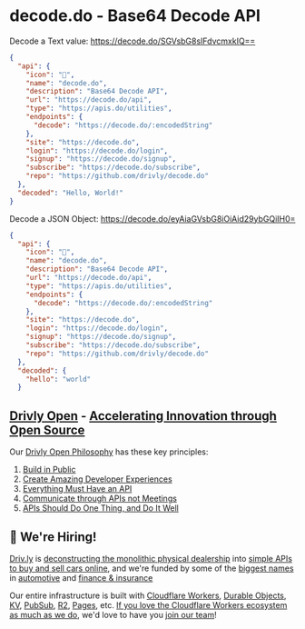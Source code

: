 # decode.do - Base64 Decode API

Decode a Text value: <https://decode.do/SGVsbG8sIFdvcmxkIQ==>

```json
{
  "api": {
    "icon": "🔐",
    "name": "decode.do",
    "description": "Base64 Decode API",
    "url": "https://decode.do/api",
    "type": "https://apis.do/utilities",
    "endpoints": {
      "decode": "https://decode.do/:encodedString"
    },
    "site": "https://decode.do",
    "login": "https://decode.do/login",
    "signup": "https://decode.do/signup",
    "subscribe": "https://decode.do/subscribe",
    "repo": "https://github.com/drivly/decode.do"
  },
  "decoded": "Hello, World!"
}
```

Decode a JSON Object: <https://decode.do/eyAiaGVsbG8iOiAid29ybGQiIH0=>

```json
{
  "api": {
    "icon": "🔐",
    "name": "decode.do",
    "description": "Base64 Decode API",
    "url": "https://decode.do/api",
    "type": "https://apis.do/utilities",
    "endpoints": {
      "decode": "https://decode.do/:encodedString"
    },
    "site": "https://decode.do",
    "login": "https://decode.do/login",
    "signup": "https://decode.do/signup",
    "subscribe": "https://decode.do/subscribe",
    "repo": "https://github.com/drivly/decode.do"
  },
  "decoded": {
    "hello": "world"
  }
```

## [Drivly Open](https://driv.ly/open) - [Accelerating Innovation through Open Source](https://blog.driv.ly/accelerating-innovation-through-open-source)

Our [Drivly Open Philosophy](https://philosophy.do) has these key principles:

1. [Build in Public](https://driv.ly/open/build-in-public)
2. [Create Amazing Developer Experiences](https://driv.ly/open/amazing-developer-experiences)
3. [Everything Must Have an API](https://driv.ly/open/everything-must-have-an-api)
4. [Communicate through APIs not Meetings](https://driv.ly/open/communicate-through-apis-not-meetings)
5. [APIs Should Do One Thing, and Do It Well](https://driv.ly/open/apis-do-one-thing)


##  🚀 We're Hiring!

[Driv.ly](https://driv.ly) is [deconstructing the monolithic physical dealership](https://blog.driv.ly/deconstructing-the-monolithic-physical-dealership) into [simple APIs to buy and sell cars online](https://driv.ly), and we're funded by some of the [biggest names](https://twitter.com/TurnerNovak) in [automotive](https://fontinalis.com/team/#bill-ford) and [finance & insurance](https://www.detroit.vc)

Our entire infrastructure is built with [Cloudflare Workers](https://workers.do), [Durable Objects](https://durable.objects.do), [KV](https://kv.cf), [PubSub](https://pubsub.do), [R2](https://r2.do.cf), [Pages](https://pages.do), etc.  [If you love the Cloudflare Workers ecosystem as much as we do](https://driv.ly/loves/workers), we'd love to have you [join our team](https://careers.do/apply)!


